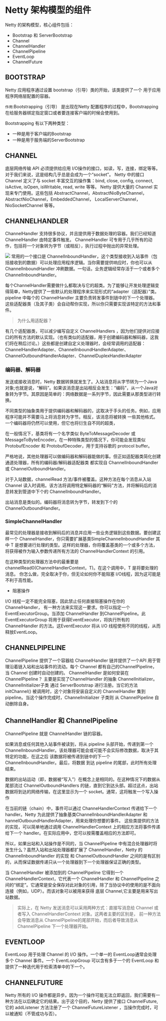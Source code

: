 # Netty 架构模型的组件

Netty 的架构模型，核心组件包括：

- Bootstrap 和 ServerBootstrap
- Channel
- ChannelHandler
- ChannelPipeline
- EventLoop
- ChannelFuture

## BOOTSTRAP
Netty 应用程序通过设置 bootstrap（引导）类的开始，该类提供了一个 用于应用程序网络层配置的容器。

`作用`:Bootstrapping（引导） 是出现在Netty 配置程序的过程中，Bootstrapping在给服务器绑定指定窗口或者要连接客户端的时候会使用到。

Bootstrapping 有以下两种类型：

- 一种是用于客户端的Bootstrap
- 一种是用于服务端的ServerBootstrap



## CHANNEL
底层网络传输 API 必须提供给应用 I/O操作的接口，如读，写，连接，绑定等等。对于我们来说，这是结构几乎总是会成为一个“socket”。 Netty 中的接口 Channel 定义了与 socket 丰富交互的操作集：bind, close, config, connect, isActive, isOpen, isWritable, read, write 等等。 Netty 提供大量的 Channel 实现来专门使用。这些包括 AbstractChannel，AbstractNioByteChannel，AbstractNioChannel，EmbeddedChannel， LocalServerChannel，NioSocketChannel 等等。

## CHANNELHANDLER
ChannelHandler 支持很多协议，并且提供用于数据处理的容器。我们已经知道 ChannelHandler 由特定事件触发。 ChannelHandler 可专用于几乎所有的动作，包括将一个对象转为字节（或相反），执行过程中抛出的异常处理。

![](https://atts.w3cschool.cn/attachments/image/20170808/1502159311316226.jpg)
常用的一个接口是 ChannelInboundHandler，这个类型接收到入站事件（包括接收到的数据）可以处理应用程序逻辑。当你需要提供响应时，你也可以从 ChannelInboundHandler 冲刷数据。一句话，业务逻辑经常存活于一个或者多个 ChannelInboundHandler。

每个ChannelHandler需要做什么都取决与它的超类。为了能够让开发处理逻辑变得简单，Netty提供了一些默认的处理程序来实现形式的“adapter（适配器）”类。pipeline 中每个的 ChannelHandler 主要负责转发事件到链中的下一个处理器。这些适配器类（及其子类）会自动帮你实现，所以你只需要实现该特定的方法和事件。

>为什么用适配器？

有几个适配器类，可以减少编写自定义 ChannelHandlers ，因为他们提供对应接口的所有方法的默认实现。（也有类似的适配器，用于创建编码器和解码器，这我们将在稍后讨论。）这些都是创建自定义处理器时，会经常调用的适配器：ChannelHandlerAdapter、ChannelInboundHandlerAdapter、ChannelOutboundHandlerAdapter、ChannelDuplexHandlerAdapter

### 编码器、解码器

发送或接收消息时，Netty 数据转换就发生了。入站消息将从字节转为一个Java对象;也就是说，“解码”。如果该消息是出站相反会发生：“编码”，从一个Java对象转为字节。其原因是简单的：网络数据是一系列字节，因此需要从那类型进行转换。

不同类型的抽象类用于提供编码器和解码器的，这取决于手头的任务。例如，应用程序可能并不需要马上将消息转为字节。相反，该​​消息将被转换 一些其他格式。一个编码器将仍然可以使用，但它也将衍生自不同的超类，

在一般情况下，基类将有一个名字类似 ByteToMessageDecoder 或 MessageToByteEncoder。在一种特殊类型的情况下，你可能会发现类似 ProtobufEncoder 和 ProtobufDecoder，用于支持谷歌的 protocol buffer。

严格地说，其他处理器可以做编码器和解码器能做的事。但正如适配器类简化创建通道处理器，所有的编码器/解码器适配器类 都实现自 ChannelInboundHandler 或 ChannelOutboundHandler。

对于入站数据，channelRead 方法/事件被覆盖。这种方法在每个消息从入站 Channel 读入时调用。该方法将调用特定解码器的“解码”方法，并将解码后的消息转发到管道中下个的 ChannelInboundHandler。

出站消息是类似的。编码器将消息转为字节，转发到下个的 ChannelOutboundHandler。

### SimpleChannelHandler

最常见的处理器是接收到解码后的消息并应用一些业务逻辑到这些数据。要创建这样一个 ChannelHandler，你只需要扩展基类SimpleChannelInboundHandler 其中 T 是想要进行处理的类型。这样的处理器，你将覆盖基类的一个或多个方法，将获得被作为输入参数传递所有方法的 ChannelHandlerContext 的引用。

在这种类型的处理器方法中的最重要是 channelRead0(ChannelHandlerContext，T)。在这个调用中，T 是将要处理的消息。 你怎么做，完全取决于你，但无论如何你不能阻塞 I/O线程，因为这可能是不利于高性能。

- 阻塞操作

I/O 线程一定不能完全阻塞，因此禁止任何直接阻塞操作在你的 ChannelHandler， 有一种方法来实现这一要求。你可以指定一个 EventExecutorGroup。当添加 ChannelHandler 到ChannelPipeline。此 EventExecutorGroup 将用于获得EventExecutor，将执行所有的 ChannelHandler 的方法。这EventExecutor 将从 I/O 线程使用不同的线程，从而释放EventLoop。

## CHANNELPIPELINE
ChannelPipeline 提供了一个容器给 ChannelHandler 链并提供了一个API 用于管理沿着链入站和出站事件的流动。每个 Channel 都有自己的ChannelPipeline，当 Channel 创建时自动创建的。 ChannelHandler 是如何安装在 ChannelPipeline？ 主要是实现了ChannelHandler 的抽象 ChannelInitializer。ChannelInitializer子类 通过 ServerBootstrap 进行注册。当它的方法 initChannel() 被调用时，这个对象将安装自定义的 ChannelHandler 集到 pipeline。当这个操作完成时，ChannelInitializer 子类则 从 ChannelPipeline 自动删除自身。

## ChannelHandler 和 ChannelPipeline

ChannelPipeline 就是 ChannelHandler 链的容器。

如果消息或任何其他入站事件被读到，将从 pipeline 头部开始，传递到第一个 ChannelInboundHandler。该处理器可能会或可能不会实际修改数据，取决于其特定的功能，在这之后 该数据将被传递到链中的下一个 ChannelInboundHandler。最后，将数据 到达 pipeline 的尾部，此时所有处理结束。

数据的出站运动（即，数据被“写入”）在概念上是相同的。在这种情况下的数据从尾部流过 ChannelOutboundHandlers 的链，直到它到达头部。超过这点，出站数据将到达的网络传输，在这里显示为一个 socket。通常，这将触发一个写入操作

在当前的链（chain）中，事件可以通过 ChanneHandlerContext 传递给下一个 handler。Netty 为此提供了抽象基类ChannelInboundHandlerAdapter 和 hannelOutboundHandlerAdapter，用来处理你想要的事件。 这些类提供的方法的实现，可以简单地通过调用 ChannelHandlerContext 上的相应方法将事件传递给下一个 handler。在实际应用中，您可以按需覆盖相应的方法即可。

所以，如果出站和入站操作是不同的，当 ChannelPipeline 中有混合处理器时将发生什么？虽然入站和出站处理器都扩展了 ChannelHandler，Netty 的 ChannelInboundHandler 的实现 和 ChannelOutboundHandler 之间的是有区别的，从而保证数据传递只从一个处理器到下一个处理器保证正确的类型。

当 ChannelHandler 被添加到的 ChannelPipeline 它得到一个 ChannelHandlerContext，它代表一个 ChannelHandler 和 ChannelPipeline 之间的“绑定”。它通常是安全保存对此对象的引用，除了当协议中的使用的是不面向连接（例如，UDP）。而该对象可以被用来获得 底层 Channel,它主要是用来写出站数据。

>实际上，在 Netty 发送消息可以采用两种方式：直接写消息给 Channel 或者写入 ChannelHandlerContext 对象。这两者主要的区别是， 前一种方法会导致消息从 ChannelPipeline的尾部开始，而后者导致消息从 ChannelPipeline 下一个处理器开始。

## EVENTLOOP
EventLoop 用于处理 Channel 的 I/O 操作。一个单一的 EventLoop通常会处理多个 Channel 事件。一个 EventLoopGroup 可以含有多于一个的 EventLoop 和 提供了一种迭代用于检索清单中的下一个。

## CHANNELFUTURE
Netty 所有的 I/O 操作都是异步。因为一个操作可能无法立即返回，我们需要有一种方法在以后确定它的结果。出于这个目的，Netty 提供了接口 ChannelFuture,它的 addListener 方法注册了一个 ChannelFutureListener ，当操作完成时，可以被通知（不管成功与否）。
